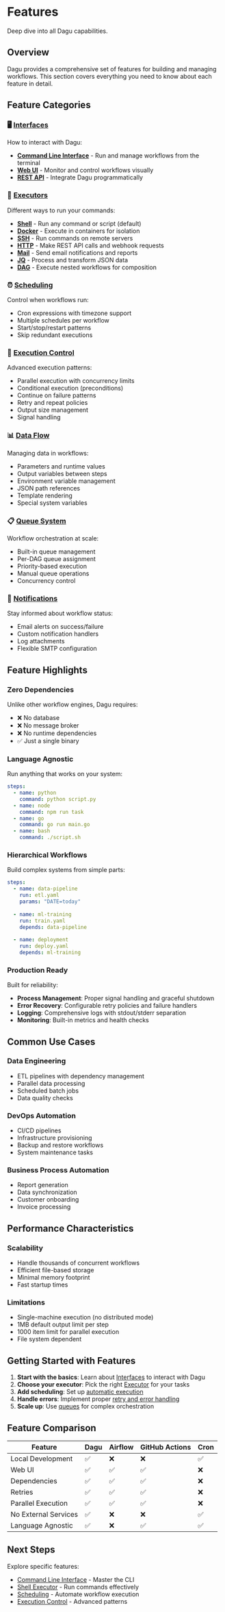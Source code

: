 # Features

Deep dive into all Dagu capabilities.

## Overview

Dagu provides a comprehensive set of features for building and managing workflows. This section covers everything you need to know about each feature in detail.

## Feature Categories

### 🖥️ [Interfaces](/features/interfaces/cli)

How to interact with Dagu:

- **[Command Line Interface](/features/interfaces/cli)** - Run and manage workflows from the terminal
- **[Web UI](/features/interfaces/web-ui)** - Monitor and control workflows visually  
- **[REST API](/features/interfaces/api)** - Integrate Dagu programmatically

### 🔧 [Executors](/features/executors/shell)

Different ways to run your commands:

- **[Shell](/features/executors/shell)** - Run any command or script (default)
- **[Docker](/features/executors/docker)** - Execute in containers for isolation
- **[SSH](/features/executors/ssh)** - Run commands on remote servers
- **[HTTP](/features/executors/http)** - Make REST API calls and webhook requests
- **[Mail](/features/executors/mail)** - Send email notifications and reports
- **[JQ](/features/executors/jq)** - Process and transform JSON data
- **[DAG](/features/executors/dag)** - Execute nested workflows for composition

### ⏰ [Scheduling](/features/scheduling)

Control when workflows run:

- Cron expressions with timezone support
- Multiple schedules per workflow
- Start/stop/restart patterns
- Skip redundant executions

### 🚀 [Execution Control](/features/execution-control)

Advanced execution patterns:

- Parallel execution with concurrency limits
- Conditional execution (preconditions)
- Continue on failure patterns
- Retry and repeat policies
- Output size management
- Signal handling

### 📊 [Data Flow](/features/data-flow)

Managing data in workflows:

- Parameters and runtime values
- Output variables between steps
- Environment variable management
- JSON path references
- Template rendering
- Special system variables

### 📋 [Queue System](/features/queues)

Workflow orchestration at scale:

- Built-in queue management
- Per-DAG queue assignment
- Priority-based execution
- Manual queue operations
- Concurrency control

### 📧 [Notifications](/features/notifications)

Stay informed about workflow status:

- Email alerts on success/failure
- Custom notification handlers
- Log attachments
- Flexible SMTP configuration

## Feature Highlights

### Zero Dependencies

Unlike other workflow engines, Dagu requires:
- ❌ No database
- ❌ No message broker  
- ❌ No runtime dependencies
- ✅ Just a single binary

### Language Agnostic

Run anything that works on your system:

```yaml
steps:
  - name: python
    command: python script.py
  - name: node
    command: npm run task
  - name: go
    command: go run main.go
  - name: bash
    command: ./script.sh
```

### Hierarchical Workflows

Build complex systems from simple parts:

```yaml
steps:
  - name: data-pipeline
    run: etl.yaml
    params: "DATE=today"
    
  - name: ml-training
    run: train.yaml
    depends: data-pipeline
    
  - name: deployment
    run: deploy.yaml
    depends: ml-training
```

### Production Ready

Built for reliability:

- **Process Management**: Proper signal handling and graceful shutdown
- **Error Recovery**: Configurable retry policies and failure handlers
- **Logging**: Comprehensive logs with stdout/stderr separation
- **Monitoring**: Built-in metrics and health checks

## Common Use Cases

### Data Engineering
- ETL pipelines with dependency management
- Parallel data processing
- Scheduled batch jobs
- Data quality checks

### DevOps Automation
- CI/CD pipelines
- Infrastructure provisioning
- Backup and restore workflows
- System maintenance tasks

### Business Process Automation
- Report generation
- Data synchronization
- Customer onboarding
- Invoice processing

## Performance Characteristics

### Scalability
- Handle thousands of concurrent workflows
- Efficient file-based storage
- Minimal memory footprint
- Fast startup times

### Limitations
- Single-machine execution (no distributed mode)
- 1MB default output limit per step
- 1000 item limit for parallel execution
- File system dependent

## Getting Started with Features

1. **Start with the basics**: Learn about [Interfaces](/features/interfaces/cli) to interact with Dagu
2. **Choose your executor**: Pick the right [Executor](/features/executors/shell) for your tasks
3. **Add scheduling**: Set up [automatic execution](/features/scheduling)
4. **Handle errors**: Implement proper [retry and error handling](/features/execution-control)
5. **Scale up**: Use [queues](/features/queues) for complex orchestration

## Feature Comparison

| Feature | Dagu | Airflow | GitHub Actions | Cron |
|---------|------|---------|----------------|------|
| Local Development | ✅ | ❌ | ❌ | ✅ |
| Web UI | ✅ | ✅ | ✅ | ❌ |
| Dependencies | ✅ | ✅ | ✅ | ❌ |
| Retries | ✅ | ✅ | ✅ | ❌ |
| Parallel Execution | ✅ | ✅ | ✅ | ❌ |
| No External Services | ✅ | ❌ | ❌ | ✅ |
| Language Agnostic | ✅ | ❌ | ✅ | ✅ |

## Next Steps

Explore specific features:

- [Command Line Interface](/features/interfaces/cli) - Master the CLI
- [Shell Executor](/features/executors/shell) - Run commands effectively
- [Scheduling](/features/scheduling) - Automate workflow execution
- [Execution Control](/features/execution-control) - Advanced patterns
